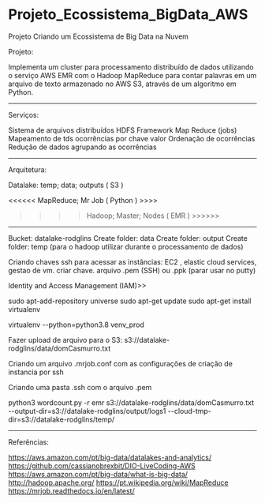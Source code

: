 # Projeto_Ecossistema_BigData_AWS
Projeto Criando um Ecossistema de Big Data na Nuvem 




Projeto:

Implementa um cluster para processamento distribuído de dados utilizando o serviço AWS EMR com o Hadoop MapReduce para contar palavras em um arquivo de texto armazenado no AWS S3, através de um algoritmo em Python.


---
Serviços:

Sistema de arquivos distribuídos HDFS
Framework Map Reduce (jobs)
Mapeamento de tds ocorrências por chave valor
Ordenação de ocorrências
Redução de dados agrupando as ocorrências

----

Arquitetura:

Datalake: temp; data; outputs ( S3 )

<<<<<< MapReduce; Mr Job ( Python ) >>>>

>>>> Hadoop; Master; Nodes ( EMR ) >>>>>>


----


Bucket: datalake-rodglins
Create folder: data
Create folder: output
Create folder: temp (para o hadoop utilizar durante o processamento de dados)

Criando chaves ssh para acessar as instâncias: EC2 , elastic cloud services, gestao de vm. criar chave. arquivo .pem (SSH) ou .ppk (parar usar no putty)

Identity and Access Management (IAM)>>


sudo apt-add-repository universe
sudo apt-get update
sudo apt-get install virtualenv

virtualenv --python=python3.8 venv_prod

Fazer upload de arquivo para o S3:
s3://datalake-rodglins/data/domCasmurro.txt

Criando um arquivo .mrjob.conf com as configurações de criação de instancia por ssh

Criando uma pasta .ssh com o arquivo .pem

python3 wordcount.py -r emr s3://datalake-rodglins/data/domCasmurro.txt --output-dir=s3://datalake-rodglins/output/logs1 --cloud-tmp-dir=s3://datalake-rodglins/temp/

---

Referências:

https://aws.amazon.com/pt/big-data/datalakes-and-analytics/
https://github.com/cassianobrexbit/DIO-LiveCoding-AWS
https://aws.amazon.com/pt/big-data/what-is-big-data/
http://hadoop.apache.org/
https://pt.wikipedia.org/wiki/MapReduce
https://mrjob.readthedocs.io/en/latest/
